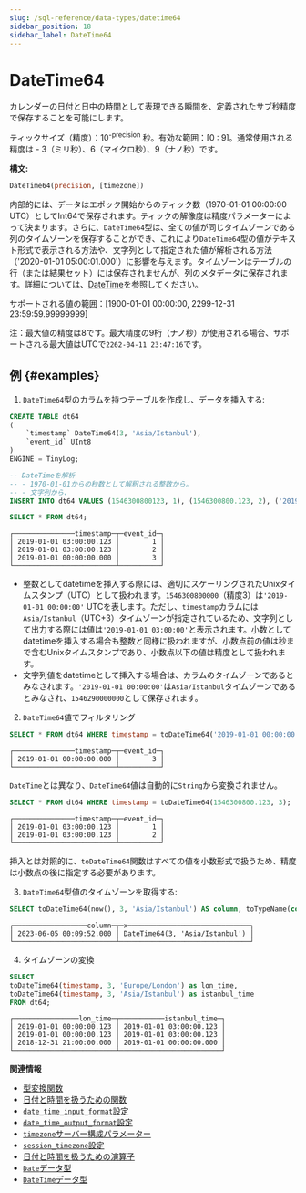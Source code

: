 ```yaml
---
slug: /sql-reference/data-types/datetime64
sidebar_position: 18
sidebar_label: DateTime64
---
```



# DateTime64

カレンダーの日付と日中の時間として表現できる瞬間を、定義されたサブ秒精度で保存することを可能にします。

ティックサイズ（精度）：10<sup>-precision</sup> 秒。有効な範囲：[0 : 9]。通常使用される精度は - 3（ミリ秒）、6（マイクロ秒）、9（ナノ秒）です。

**構文:**

``` sql
DateTime64(precision, [timezone])
```

内部的には、データはエポック開始からのティック数（1970-01-01 00:00:00 UTC）としてInt64で保存されます。ティックの解像度は精度パラメーターによって決まります。さらに、`DateTime64`型は、全ての値が同じタイムゾーンである列のタイムゾーンを保存することができ、これにより`DateTime64`型の値がテキスト形式で表示される方法や、文字列として指定された値が解析される方法（'2020-01-01 05:00:01.000'）に影響を与えます。タイムゾーンはテーブルの行（または結果セット）には保存されませんが、列のメタデータに保存されます。詳細については、[DateTime](../../sql-reference/data-types/datetime.md)を参照してください。

サポートされる値の範囲：\[1900-01-01 00:00:00, 2299-12-31 23:59:59.99999999\]

注：最大値の精度は8です。最大精度の9桁（ナノ秒）が使用される場合、サポートされる最大値はUTCで`2262-04-11 23:47:16`です。

## 例 {#examples}

1. `DateTime64`型のカラムを持つテーブルを作成し、データを挿入する:

``` sql
CREATE TABLE dt64
(
    `timestamp` DateTime64(3, 'Asia/Istanbul'),
    `event_id` UInt8
)
ENGINE = TinyLog;
```

``` sql
-- DateTimeを解析
-- - 1970-01-01からの秒数として解釈される整数から。
-- - 文字列から、
INSERT INTO dt64 VALUES (1546300800123, 1), (1546300800.123, 2), ('2019-01-01 00:00:00', 3);

SELECT * FROM dt64;
```

``` text
┌───────────────timestamp─┬─event_id─┐
│ 2019-01-01 03:00:00.123 │        1 │
│ 2019-01-01 03:00:00.123 │        2 │
│ 2019-01-01 00:00:00.000 │        3 │
└─────────────────────────┴──────────┘
```

- 整数としてdatetimeを挿入する際には、適切にスケーリングされたUnixタイムスタンプ（UTC）として扱われます。`1546300800000`（精度3）は`'2019-01-01 00:00:00'` UTCを表します。ただし、`timestamp`カラムには`Asia/Istanbul`（UTC+3）タイムゾーンが指定されているため、文字列として出力する際には値は`'2019-01-01 03:00:00'`と表示されます。小数としてdatetimeを挿入する場合も整数と同様に扱われますが、小数点前の値は秒まで含むUnixタイムスタンプであり、小数点以下の値は精度として扱われます。
- 文字列値をdatetimeとして挿入する場合は、カラムのタイムゾーンであるとみなされます。`'2019-01-01 00:00:00'`は`Asia/Istanbul`タイムゾーンであるとみなされ、`1546290000000`として保存されます。

2. `DateTime64`値でフィルタリング

``` sql
SELECT * FROM dt64 WHERE timestamp = toDateTime64('2019-01-01 00:00:00', 3, 'Asia/Istanbul');
```

``` text
┌───────────────timestamp─┬─event_id─┐
│ 2019-01-01 00:00:00.000 │        3 │
└─────────────────────────┴──────────┘
```

`DateTime`とは異なり、`DateTime64`値は自動的に`String`から変換されません。

``` sql
SELECT * FROM dt64 WHERE timestamp = toDateTime64(1546300800.123, 3);
```

``` text
┌───────────────timestamp─┬─event_id─┐
│ 2019-01-01 03:00:00.123 │        1 │
│ 2019-01-01 03:00:00.123 │        2 │
└─────────────────────────┴──────────┘
```

挿入とは対照的に、`toDateTime64`関数はすべての値を小数形式で扱うため、精度は小数点の後に指定する必要があります。

3. `DateTime64`型値のタイムゾーンを取得する:

``` sql
SELECT toDateTime64(now(), 3, 'Asia/Istanbul') AS column, toTypeName(column) AS x;
```

``` text
┌──────────────────column─┬─x──────────────────────────────┐
│ 2023-06-05 00:09:52.000 │ DateTime64(3, 'Asia/Istanbul') │
└─────────────────────────┴────────────────────────────────┘
```

4. タイムゾーンの変換

``` sql
SELECT
toDateTime64(timestamp, 3, 'Europe/London') as lon_time,
toDateTime64(timestamp, 3, 'Asia/Istanbul') as istanbul_time
FROM dt64;
```

``` text
┌────────────────lon_time─┬───────────istanbul_time─┐
│ 2019-01-01 00:00:00.123 │ 2019-01-01 03:00:00.123 │
│ 2019-01-01 00:00:00.123 │ 2019-01-01 03:00:00.123 │
│ 2018-12-31 21:00:00.000 │ 2019-01-01 00:00:00.000 │
└─────────────────────────┴─────────────────────────┘
```

**関連情報**

- [型変換関数](../../sql-reference/functions/type-conversion-functions.md)
- [日付と時間を扱うための関数](../../sql-reference/functions/date-time-functions.md)
- [`date_time_input_format`設定](../../operations/settings/settings-formats.md#date_time_input_format)
- [`date_time_output_format`設定](../../operations/settings/settings-formats.md#date_time_output_format)
- [`timezone`サーバー構成パラメーター](../../operations/server-configuration-parameters/settings.md#timezone)
- [`session_timezone`設定](../../operations/settings/settings.md#session_timezone)
- [日付と時間を扱うための演算子](../../sql-reference/operators/index.md#operators-for-working-with-dates-and-times)
- [`Date`データ型](../../sql-reference/data-types/date.md)
- [`DateTime`データ型](../../sql-reference/data-types/datetime.md)
